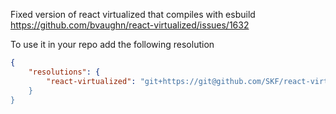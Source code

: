 Fixed version of react virtualized that compiles with esbuild https://github.com/bvaughn/react-virtualized/issues/1632

To use it in your repo add the following resolution

```json
{
    "resolutions": {
        "react-virtualized": "git+https://git@github.com/SKF/react-virtualized-fixed-import.git#9.22.3""
    }
}
```
